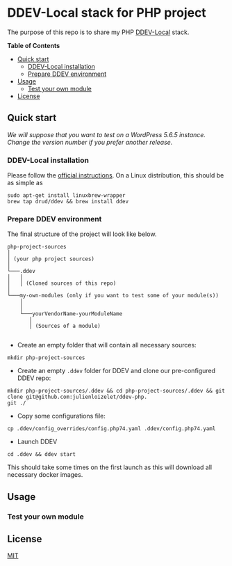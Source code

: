 # DDEV-Local stack for PHP project

The purpose of this repo is to share my PHP [DDEV-Local](https://ddev.readthedocs.io/en/stable/) stack.


<!-- START doctoc generated TOC please keep comment here to allow auto update -->
<!-- DON'T EDIT THIS SECTION, INSTEAD RE-RUN doctoc TO UPDATE -->
**Table of Contents**

- [Quick start](#quick-start)
  - [DDEV-Local installation](#ddev-local-installation)
  - [Prepare DDEV environment](#prepare-ddev-environment)
- [Usage](#usage)
  - [Test your own module](#test-your-own-module)
- [License](#license)

<!-- END doctoc generated TOC please keep comment here to allow auto update -->

## Quick start

_We will suppose that you want to test on a WordPress 5.6.5 instance. Change the version number if you prefer another
release._

### DDEV-Local installation

Please follow the [official instructions](https://ddev.readthedocs.io/en/stable/#installation). On a Linux
distribution, this should be as simple as

    sudo apt-get install linuxbrew-wrapper
    brew tap drud/ddev && brew install ddev


### Prepare DDEV environment

The final structure of the project will look like below.

```
php-project-sources
│   
│ (your php project sources)    
│
└───.ddev
│   │   
│   │ (Cloned sources of this repo)
│   
└───my-own-modules (only if you want to test some of your module(s))
    │   
    │
    └───yourVendorName-yourModuleName
       │   
       │ (Sources of a module)
         
```

- Create an empty folder that will contain all necessary sources:
```
mkdir php-project-sources
```
- Create an empty `.ddev` folder for DDEV and clone our pre-configured DDEV repo:

```
mkdir php-project-sources/.ddev && cd php-project-sources/.ddev && git clone git@github.com:julienloizelet/ddev-php.
git ./
```
- Copy some configurations file:

```
cp .ddev/config_overrides/config.php74.yaml .ddev/config.php74.yaml
```
- Launch DDEV

```
cd .ddev && ddev start
```
This should take some times on the first launch as this will download all necessary docker images.


## Usage

### Test your own module

## License

[MIT](LICENSE)
